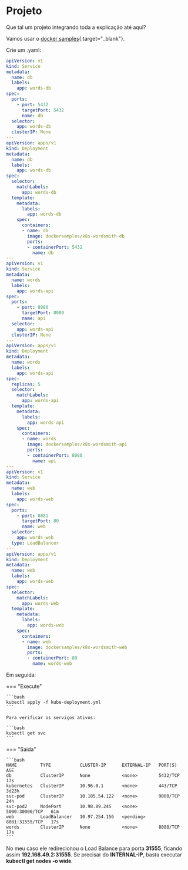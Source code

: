 # Projeto

Que tal um projeto integrando toda a explicação até aqui?

Vamos usar o [docker samples](https://github.com/dockersamples/k8s-wordsmith-demo){:target="_blank"}.

Crie um .yaml:

```YAML
apiVersion: v1
kind: Service
metadata:
  name: db
  labels:
    app: words-db
spec:
  ports:
    - port: 5432
      targetPort: 5432
      name: db
  selector:
    app: words-db
  clusterIP: None
---
apiVersion: apps/v1
kind: Deployment
metadata:
  name: db
  labels:
    app: words-db
spec:
  selector:
    matchLabels:
      app: words-db
  template:
    metadata:
      labels:
        app: words-db
    spec:
      containers:
      - name: db
        image: dockersamples/k8s-wordsmith-db
        ports:
        - containerPort: 5432
          name: db
---
apiVersion: v1
kind: Service
metadata:
  name: words
  labels:
    app: words-api
spec:
  ports:
    - port: 8080
      targetPort: 8080
      name: api
  selector:
    app: words-api
  clusterIP: None
---
apiVersion: apps/v1
kind: Deployment
metadata:
  name: words
  labels:
    app: words-api
spec:
  replicas: 5
  selector:
    matchLabels:
      app: words-api
  template:
    metadata:
      labels:
        app: words-api
    spec:
      containers:
      - name: words
        image: dockersamples/k8s-wordsmith-api
        ports:
        - containerPort: 8080
          name: api
---
apiVersion: v1
kind: Service
metadata:
  name: web
  labels:
    app: words-web
spec:
  ports:
    - port: 8081
      targetPort: 80
      name: web
  selector:
    app: words-web
  type: LoadBalancer
---
apiVersion: apps/v1
kind: Deployment
metadata:
  name: web
  labels:
    app: words-web
spec:
  selector:
    matchLabels:
      app: words-web
  template:
    metadata:
      labels:
        app: words-web
    spec:
      containers:
      - name: web
        image: dockersamples/k8s-wordsmith-web
        ports:
        - containerPort: 80
          name: words-web
```

Em seguida:

=== "Execute"

    ```bash
    kubectl apply -f kube-deployment.yml
    ```

    Para verificar os serviços ativos:

    ```bash
    kubectl get svc
    ```

=== "Saida"

    ```bash
    NAME         TYPE           CLUSTER-IP      EXTERNAL-IP   PORT(S)          AGE
    db           ClusterIP      None            <none>        5432/TCP         17s
    kubernetes   ClusterIP      10.96.0.1       <none>        443/TCP          3d23h
    svc-pod      ClusterIP      10.105.54.122   <none>        9000/TCP         24h
    svc-pod2     NodePort       10.98.89.245    <none>        5000:30000/TCP   61m
    web          LoadBalancer   10.97.254.156   <pending>     8081:31555/TCP   17s
    words        ClusterIP      None            <none>        8080/TCP         17s
    ```

No meu caso ele redirecionou o Load Balance para porta **31555**, ficando assim **192.168.49.2:31555**. Se precisar do **INTERNAL-IP**, basta executar **kubectl get nodes -o wide**.
